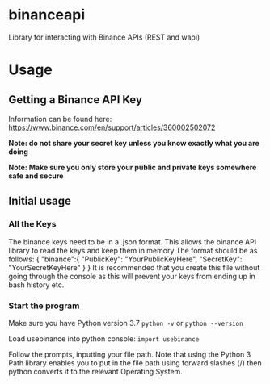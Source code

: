 # binanceapi
Library for interacting with Binance APIs (REST and wapi)

# Usage
## Getting a Binance API Key
Information can be found here: https://www.binance.com/en/support/articles/360002502072

**Note: do not share your secret key unless you know exactly what you are doing**

**Note: Make sure you only store your public and private keys somewhere safe and secure**

## Initial usage
### All the Keys
The binance keys need to be in a .json format. This allows the binance API library to read the keys and keep them in memory
The format should be as follows:
{
    "binance":{
        "PublicKey": "YourPublicKeyHere",
        "SecretKey": "YourSecretKeyHere"
    }
}
It is recommended that you create this file without going through the console as this will prevent your keys from ending up in bash history etc.

### Start the program
Make sure you have Python version 3.7 `python -v` or `python --version`

Load usebinance into python console: `import usebinance`

Follow the prompts, inputting your file path. Note that using the Python 3 Path library enables you to put in the file path using forward slashes (/) then python converts it to the relevant Operating System.


